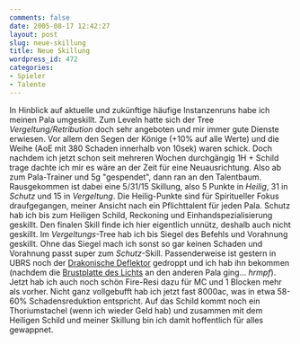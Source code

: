 ```yaml
---
comments: false
date: 2005-08-17 12:42:27
layout: post
slug: neue-skillung
title: Neue Skillung
wordpress_id: 472
categories:
- Spieler
- Talente
---
```


In  Hinblick auf aktuelle und zukünftige häufige Instanzenruns habe ich meinen Pala umgeskillt. Zum Leveln hatte sich der Tree _Vergeltung/Retribution_ doch sehr angeboten und mir immer gute Dienste erwiesen. Vor allem den Segen der Könige (+10% auf alle Werte) und die Weihe (AoE mit 380 Schaden innerhalb von 10sek) waren schick. Doch nachdem ich jetzt schon seit mehreren Wochen durchgängig 1H + Schild trage dachte ich mir es wäre an der Zeit für eine Neuausrichtung. Also ab zum Pala-Trainer und 5g "gespendet", dann ran an den Talentbaum. Rausgekommen ist dabei eine 5/31/15 Skillung, also 5 Punkte in _Heilig_, 31 in _Schutz_ und 15 in _Vergeltung_. Die Heilig-Punkte sind für Spiritueller Fokus draufgegangen, meiner Ansicht nach ein Pflichttalent für jeden Pala. Schutz hab ich bis zum Heiligen Schild, Reckoning und Einhandspezialisierung geskillt. Den finalen Skill finde ich hier eigentlich unnütz, deshalb auch nicht geskillt. Im _Vergeltungs_-Tree hab ich bis Siegel des Befehls und Vorahnung geskillt. Ohne das Siegel mach ich sonst so gar keinen Schaden und Vorahnung passt super zum _Schutz_-Skill.
Passenderweise ist gestern in UBRS noch der [Drakonische Deflektor](http://www.thottbot.com/index.cgi?i=18989) gedroppt und ich hab ihn bekommen (nachdem die [Brustplatte des Lichts](http://www.thottbot.com/index.cgi?i=20823) an den anderen Pala ging... *hrmpf*). Jetzt hab ich auch noch schön Fire-Resi dazu für MC und 1 Blocken mehr als vorher. Nicht ganz vollgebufft hab ich jetzt fast 8000ac, was in etwa 58-60% Schadensreduktion entspricht. Auf das Schild kommt noch ein Thoriumstachel (wenn ich wieder Geld hab) und zusammen mit dem Heiligen Schild und meiner Skillung bin ich damit hoffentlich für alles gewappnet.
